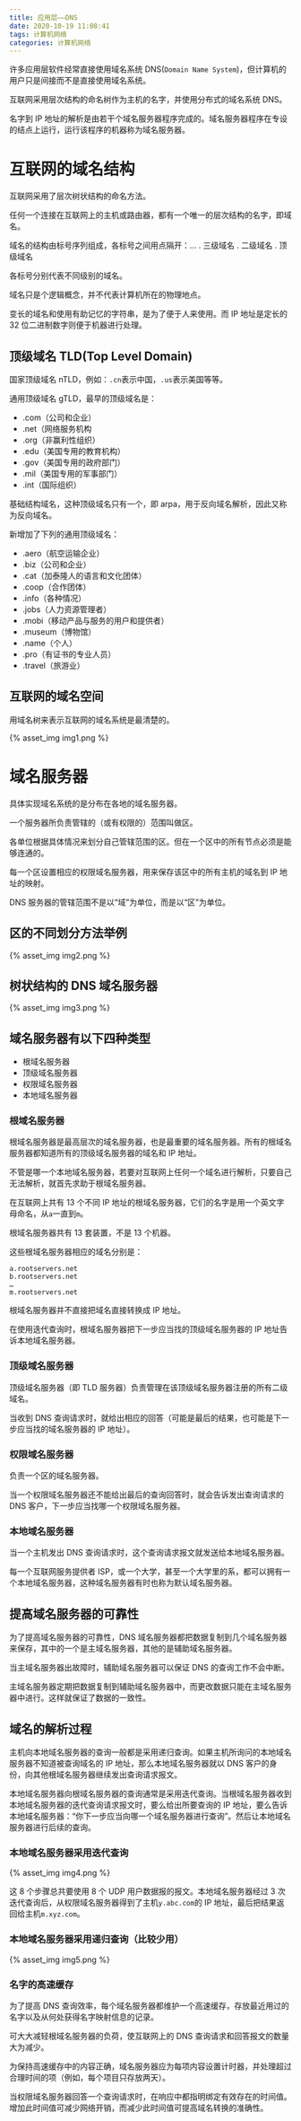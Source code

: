 ```yaml
---
title: 应用层——DNS
date: 2020-10-19 11:08:41
tags: 计算机网络
categories: 计算机网络
---
```


许多应用层软件经常直接使用域名系统 DNS(`Domain Name System`)，但计算机的用户只是间接而不是直接使用域名系统。

互联网采用层次结构的命名树作为主机的名字，并使用分布式的域名系统 DNS。

名字到 IP 地址的解析是由若干个域名服务器程序完成的。域名服务器程序在专设的结点上运行，运行该程序的机器称为域名服务器。 
# 互联网的域名结构
互联网采用了层次树状结构的命名方法。

任何一个连接在互联网上的主机或路由器，都有一个唯一的层次结构的名字，即域名。

域名的结构由标号序列组成，各标号之间用点隔开：… . 三级域名 . 二级域名 . 顶级域名

各标号分别代表不同级别的域名。 

域名只是个逻辑概念，并不代表计算机所在的物理地点。

变长的域名和使用有助记忆的字符串，是为了便于人来使用。而 IP 地址是定长的 32 位二进制数字则便于机器进行处理。
## 顶级域名 TLD(Top Level Domain)
国家顶级域名 nTLD，例如：`.cn`表示中国，`.us`表示美国等等。

通用顶级域名 gTLD，最早的顶级域名是：
* .com（公司和企业）
* .net（网络服务机构
* .org（非赢利性组织）
* .edu（美国专用的教育机构）
* .gov（美国专用的政府部门）
* .mil（美国专用的军事部门）
* .int（国际组织）

基础结构域名，这种顶级域名只有一个，即 arpa，用于反向域名解析，因此又称为反向域名。 

新增加了下列的通用顶级域名：
* .aero（航空运输企业）
* .biz（公司和企业）
* .cat（加泰隆人的语言和文化团体）
* .coop（合作团体）
* .info（各种情况）
* .jobs（人力资源管理者）
* .mobi（移动产品与服务的用户和提供者）
* .museum（博物馆）
* .name（个人）
* .pro（有证书的专业人员）
* .travel（旅游业） 

## 互联网的域名空间
用域名树来表示互联网的域名系统是最清楚的。

{% asset_img img1.png %}

# 域名服务器
具体实现域名系统的是分布在各地的域名服务器。

一个服务器所负责管辖的（或有权限的）范围叫做区。

各单位根据具体情况来划分自己管辖范围的区。但在一个区中的所有节点必须是能够连通的。

每一个区设置相应的权限域名服务器，用来保存该区中的所有主机的域名到 IP 地址的映射。

DNS 服务器的管辖范围不是以“域”为单位，而是以“区”为单位。 
## 区的不同划分方法举例

{% asset_img img2.png %}

## 树状结构的 DNS 域名服务器

{% asset_img img3.png %}

## 域名服务器有以下四种类型
* 根域名服务器 
* 顶级域名服务器 
* 权限域名服务器 
* 本地域名服务器

### 根域名服务器
根域名服务器是最高层次的域名服务器，也是最重要的域名服务器。所有的根域名服务器都知道所有的顶级域名服务器的域名和 IP 地址。

不管是哪一个本地域名服务器，若要对互联网上任何一个域名进行解析，只要自己无法解析，就首先求助于根域名服务器。

在互联网上共有 13 个不同 IP 地址的根域名服务器，它们的名字是用一个英文字母命名，从`a`一直到`m`。

根域名服务器共有 13 套装置，不是 13 个机器。

这些根域名服务器相应的域名分别是：
```
a.rootservers.net
b.rootservers.net
… 
m.rootservers.net
```
根域名服务器并不直接把域名直接转换成 IP 地址。

在使用迭代查询时，根域名服务器把下一步应当找的顶级域名服务器的 IP 地址告诉本地域名服务器。
### 顶级域名服务器
顶级域名服务器（即 TLD 服务器）负责管理在该顶级域名服务器注册的所有二级域名。

当收到 DNS 查询请求时，就给出相应的回答（可能是最后的结果，也可能是下一步应当找的域名服务器的 IP 地址）。
### 权限域名服务器
负责一个区的域名服务器。

当一个权限域名服务器还不能给出最后的查询回答时，就会告诉发出查询请求的 DNS 客户，下一步应当找哪一个权限域名服务器。
### 本地域名服务器
当一个主机发出 DNS 查询请求时，这个查询请求报文就发送给本地域名服务器。

每一个互联网服务提供者 ISP，或一个大学，甚至一个大学里的系，都可以拥有一个本地域名服务器，这种域名服务器有时也称为默认域名服务器。
## 提高域名服务器的可靠性
为了提高域名服务器的可靠性，DNS 域名服务器都把数据复制到几个域名服务器来保存，其中的一个是主域名服务器，其他的是辅助域名服务器。

当主域名服务器出故障时，辅助域名服务器可以保证 DNS 的查询工作不会中断。

主域名服务器定期把数据复制到辅助域名服务器中，而更改数据只能在主域名服务器中进行。这样就保证了数据的一致性。
## 域名的解析过程
主机向本地域名服务器的查询一般都是采用递归查询。如果主机所询问的本地域名服务器不知道被查询域名的 IP 地址，那么本地域名服务器就以 DNS 客户的身份，向其他根域名服务器继续发出查询请求报文。

本地域名服务器向根域名服务器的查询通常是采用迭代查询。当根域名服务器收到本地域名服务器的迭代查询请求报文时，要么给出所要查询的 IP 地址，要么告诉本地域名服务器：“你下一步应当向哪一个域名服务器进行查询”。然后让本地域名服务器进行后续的查询。
### 本地域名服务器采用迭代查询

{% asset_img img4.png %}

这 8 个步骤总共要使用 8 个 UDP 用户数据报的报文。本地域名服务器经过 3 次迭代查询后，从权限域名服务器得到了主机`y.abc.com`的 IP 地址，最后把结果返回给主机`m.xyz.com`。
### 本地域名服务器采用递归查询（比较少用）

{% asset_img img5.png %}

### 名字的高速缓存
为了提高 DNS 查询效率，每个域名服务器都维护一个高速缓存，存放最近用过的名字以及从何处获得名字映射信息的记录。

可大大减轻根域名服务器的负荷，使互联网上的 DNS 查询请求和回答报文的数量大为减少。

为保持高速缓存中的内容正确，域名服务器应为每项内容设置计时器，并处理超过合理时间的项（例如，每个项目只存放两天）。

当权限域名服务器回答一个查询请求时，在响应中都指明绑定有效存在的时间值。增加此时间值可减少网络开销，而减少此时间值可提高域名转换的准确性。 
